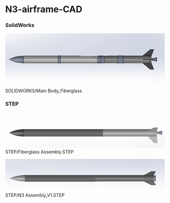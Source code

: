 # N3-airframe-CAD
### SolidWorks
![](image/N-3.png)
SOLIDWORKS/Main Body_Fiberglass


### STEP
![](image/fiberglass.png)
STEP/Fiberglass Assembly.STEP

![](image/aluminum.png)
STEP/N3 Assembly_V1.STEP